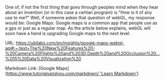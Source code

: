   One of, if not the first thing that goes through peoples mind when they hear about an invention (or in this case a certian program) is "How is it of any use to me?" 
Well, if someone askes that question of webGL, my response would be: Google Maps. Google maps is a common app that people use as a gps or just as a regular map. As the 
article below explains, webGL will soon have a hand is upgrading Google maps to the next level.

URL:
https://ubilabs.com/en/insights/google-maps-webgl-api#:~:text=The%20New%20Features%20-%20Camera%20Flights%20and%203D,Depth%20and%20Occlusion%20...%205%20Data%20Visualization%20

Markdown Link:
[Google Maps]([https://www.tutorialsandyou.com/markdown/ 'Learn Markdown'](https://ubilabs.com/en/insights/google-maps-webgl-api#:~:text=The%20New%20Features%20-%20Camera%20Flights%20and%203D,Depth%20and%20Occlusion%20...%205%20Data%20Visualization%20))
